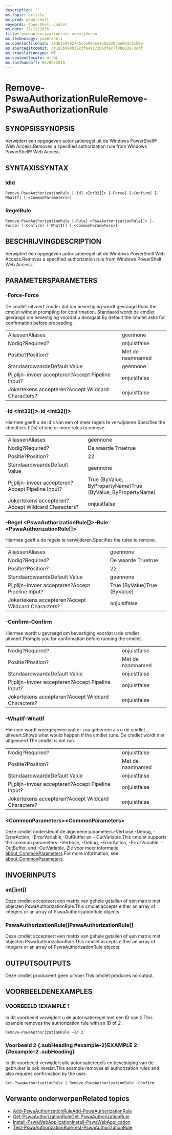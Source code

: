 ```yaml
---
description: ''
ms.topic: article
ms.prod: powershell
keywords: PowerShell-cmdlet
ms.date: 12/12/2016
title: pswaauthorizationrule verwijderen
ms.technology: powershell
ms.openlocfilehash: 28dbfe84827d6ccb99dce1ebb520cae66dc8c50e
ms.sourcegitcommit: cf195b090b3223fa4917206dfec7f0b603873cdf
ms.translationtype: MT
ms.contentlocale: nl-NL
ms.lasthandoff: 04/09/2018
---
```

# <a name="remove-pswaauthorizationrule"></a><span data-ttu-id="67e02-103">Remove-PswaAuthorizationRule</span><span class="sxs-lookup"><span data-stu-id="67e02-103">Remove-PswaAuthorizationRule</span></span>

## <a name="synopsis"></a><span data-ttu-id="67e02-104">SYNOPSIS</span><span class="sxs-lookup"><span data-stu-id="67e02-104">SYNOPSIS</span></span>

<span data-ttu-id="67e02-105">Verwijdert een opgegeven autorisatieregel uit de Windows PowerShell® Web Access.</span><span class="sxs-lookup"><span data-stu-id="67e02-105">Removes a specified authorization rule from Windows PowerShell® Web Access.</span></span>

## <a name="syntax"></a><span data-ttu-id="67e02-106">SYNTAXIS</span><span class="sxs-lookup"><span data-stu-id="67e02-106">SYNTAX</span></span>

### <a name="id"></a><span data-ttu-id="67e02-107">Id</span><span class="sxs-lookup"><span data-stu-id="67e02-107">Id</span></span>
```
Remove-PswaAuthorizationRule [-Id] <Int32[]> [-Force] [-Confirm] [-WhatIf] [ <CommonParameters>]
```

### <a name="rule"></a><span data-ttu-id="67e02-108">Regel</span><span class="sxs-lookup"><span data-stu-id="67e02-108">Rule</span></span>
```
Remove-PswaAuthorizationRule [-Rule] <PswaAuthorizationRule[]> [-Force] [-Confirm] [-WhatIf] [ <CommonParameters>]
```

## <a name="description"></a><span data-ttu-id="67e02-109">BESCHRIJVING</span><span class="sxs-lookup"><span data-stu-id="67e02-109">DESCRIPTION</span></span>

<span data-ttu-id="67e02-110">Verwijdert een opgegeven autorisatieregel uit de Windows PowerShell Web Access.</span><span class="sxs-lookup"><span data-stu-id="67e02-110">Removes a specified authorization rule from Windows PowerShell Web Access.</span></span>

## <a name="parameters"></a><span data-ttu-id="67e02-111">PARAMETERS</span><span class="sxs-lookup"><span data-stu-id="67e02-111">PARAMETERS</span></span>

### <a name="-force"></a><span data-ttu-id="67e02-112">-Force</span><span class="sxs-lookup"><span data-stu-id="67e02-112">-Force</span></span>

<span data-ttu-id="67e02-113">De cmdlet uitvoert zonder dat om bevestiging wordt gevraagd.</span><span class="sxs-lookup"><span data-stu-id="67e02-113">Runs the cmdlet without prompting for confirmation.</span></span> <span data-ttu-id="67e02-114">Standaard wordt de cmdlet gevraagd om bevestiging voordat u doorgaat.</span><span class="sxs-lookup"><span data-stu-id="67e02-114">By default the cmdlet asks for confirmation before proceeding.</span></span>

|||
|-|-|
| <span data-ttu-id="67e02-115">Aliassen</span><span class="sxs-lookup"><span data-stu-id="67e02-115">Aliases</span></span>                              | <span data-ttu-id="67e02-116">geen</span><span class="sxs-lookup"><span data-stu-id="67e02-116">none</span></span>                                 |
| <span data-ttu-id="67e02-117">Nodig?</span><span class="sxs-lookup"><span data-stu-id="67e02-117">Required?</span></span>                            | <span data-ttu-id="67e02-118">onjuist</span><span class="sxs-lookup"><span data-stu-id="67e02-118">false</span></span>                                |
| <span data-ttu-id="67e02-119">Positie?</span><span class="sxs-lookup"><span data-stu-id="67e02-119">Position?</span></span>                            | <span data-ttu-id="67e02-120">Met de naam</span><span class="sxs-lookup"><span data-stu-id="67e02-120">named</span></span>                                |
| <span data-ttu-id="67e02-121">Standaardwaarde</span><span class="sxs-lookup"><span data-stu-id="67e02-121">Default Value</span></span>                        | <span data-ttu-id="67e02-122">geen</span><span class="sxs-lookup"><span data-stu-id="67e02-122">none</span></span>                                 |
| <span data-ttu-id="67e02-123">Pijplijn-invoer accepteren?</span><span class="sxs-lookup"><span data-stu-id="67e02-123">Accept Pipeline Input?</span></span>               | <span data-ttu-id="67e02-124">onjuist</span><span class="sxs-lookup"><span data-stu-id="67e02-124">false</span></span>                                |
| <span data-ttu-id="67e02-125">Jokertekens accepteren?</span><span class="sxs-lookup"><span data-stu-id="67e02-125">Accept Wildcard Characters?</span></span>          | <span data-ttu-id="67e02-126">onjuist</span><span class="sxs-lookup"><span data-stu-id="67e02-126">false</span></span>                                |

### <a name="-id-ltint32gt"></a><span data-ttu-id="67e02-127">-Id &lt;Int32\[\]&gt;</span><span class="sxs-lookup"><span data-stu-id="67e02-127">-Id &lt;Int32\[\]&gt;</span></span>

<span data-ttu-id="67e02-128">Hiermee geeft u de id's van een of meer regels te verwijderen.</span><span class="sxs-lookup"><span data-stu-id="67e02-128">Specifies the identifiers (IDs) of one or more rules to remove.</span></span>

|||
|-|-|
| <span data-ttu-id="67e02-129">Aliassen</span><span class="sxs-lookup"><span data-stu-id="67e02-129">Aliases</span></span>                              | <span data-ttu-id="67e02-130">geen</span><span class="sxs-lookup"><span data-stu-id="67e02-130">none</span></span>                                 |
| <span data-ttu-id="67e02-131">Nodig?</span><span class="sxs-lookup"><span data-stu-id="67e02-131">Required?</span></span>                            | <span data-ttu-id="67e02-132">De waarde True</span><span class="sxs-lookup"><span data-stu-id="67e02-132">true</span></span>                                 |
| <span data-ttu-id="67e02-133">Positie?</span><span class="sxs-lookup"><span data-stu-id="67e02-133">Position?</span></span>                            | <span data-ttu-id="67e02-134">2</span><span class="sxs-lookup"><span data-stu-id="67e02-134">2</span></span>                                    |
| <span data-ttu-id="67e02-135">Standaardwaarde</span><span class="sxs-lookup"><span data-stu-id="67e02-135">Default Value</span></span>                        | <span data-ttu-id="67e02-136">geen</span><span class="sxs-lookup"><span data-stu-id="67e02-136">none</span></span>                                 |
| <span data-ttu-id="67e02-137">Pijplijn-invoer accepteren?</span><span class="sxs-lookup"><span data-stu-id="67e02-137">Accept Pipeline Input?</span></span>               | <span data-ttu-id="67e02-138">True (ByValue, ByPropertyName)</span><span class="sxs-lookup"><span data-stu-id="67e02-138">True (ByValue, ByPropertyName)</span></span>       |
| <span data-ttu-id="67e02-139">Jokertekens accepteren?</span><span class="sxs-lookup"><span data-stu-id="67e02-139">Accept Wildcard Characters?</span></span>          | <span data-ttu-id="67e02-140">onjuist</span><span class="sxs-lookup"><span data-stu-id="67e02-140">false</span></span>                                |

### <a name="-rule-ltpswaauthorizationrulegt"></a><span data-ttu-id="67e02-141">-Regel &lt;PswaAuthorizationRule\[\]&gt;</span><span class="sxs-lookup"><span data-stu-id="67e02-141">-Rule &lt;PswaAuthorizationRule\[\]&gt;</span></span>

<span data-ttu-id="67e02-142">Hiermee geeft u de regels te verwijderen.</span><span class="sxs-lookup"><span data-stu-id="67e02-142">Specifies the rules to remove.</span></span>

|||
|-|-|
| <span data-ttu-id="67e02-143">Aliassen</span><span class="sxs-lookup"><span data-stu-id="67e02-143">Aliases</span></span>                              | <span data-ttu-id="67e02-144">geen</span><span class="sxs-lookup"><span data-stu-id="67e02-144">none</span></span>                                 |
| <span data-ttu-id="67e02-145">Nodig?</span><span class="sxs-lookup"><span data-stu-id="67e02-145">Required?</span></span>                            | <span data-ttu-id="67e02-146">De waarde True</span><span class="sxs-lookup"><span data-stu-id="67e02-146">true</span></span>                                 |
| <span data-ttu-id="67e02-147">Positie?</span><span class="sxs-lookup"><span data-stu-id="67e02-147">Position?</span></span>                            | <span data-ttu-id="67e02-148">2</span><span class="sxs-lookup"><span data-stu-id="67e02-148">2</span></span>                                    |
| <span data-ttu-id="67e02-149">Standaardwaarde</span><span class="sxs-lookup"><span data-stu-id="67e02-149">Default Value</span></span>                        | <span data-ttu-id="67e02-150">geen</span><span class="sxs-lookup"><span data-stu-id="67e02-150">none</span></span>                                 |
| <span data-ttu-id="67e02-151">Pijplijn-invoer accepteren?</span><span class="sxs-lookup"><span data-stu-id="67e02-151">Accept Pipeline Input?</span></span>               | <span data-ttu-id="67e02-152">True (ByValue)</span><span class="sxs-lookup"><span data-stu-id="67e02-152">True (ByValue)</span></span>                       |
| <span data-ttu-id="67e02-153">Jokertekens accepteren?</span><span class="sxs-lookup"><span data-stu-id="67e02-153">Accept Wildcard Characters?</span></span>          | <span data-ttu-id="67e02-154">onjuist</span><span class="sxs-lookup"><span data-stu-id="67e02-154">false</span></span>                                |

### <a name="-confirm"></a><span data-ttu-id="67e02-155">-Confirm</span><span class="sxs-lookup"><span data-stu-id="67e02-155">-Confirm</span></span>

<span data-ttu-id="67e02-156">Hiermee wordt u gevraagd om bevestiging voordat u de cmdlet uitvoert.</span><span class="sxs-lookup"><span data-stu-id="67e02-156">Prompts you for confirmation before running the cmdlet.</span></span>

|||
|-|-|
| <span data-ttu-id="67e02-157">Nodig?</span><span class="sxs-lookup"><span data-stu-id="67e02-157">Required?</span></span>                            | <span data-ttu-id="67e02-158">onjuist</span><span class="sxs-lookup"><span data-stu-id="67e02-158">false</span></span>                                |
| <span data-ttu-id="67e02-159">Positie?</span><span class="sxs-lookup"><span data-stu-id="67e02-159">Position?</span></span>                            | <span data-ttu-id="67e02-160">Met de naam</span><span class="sxs-lookup"><span data-stu-id="67e02-160">named</span></span>                                |
| <span data-ttu-id="67e02-161">Standaardwaarde</span><span class="sxs-lookup"><span data-stu-id="67e02-161">Default Value</span></span>                        | <span data-ttu-id="67e02-162">onjuist</span><span class="sxs-lookup"><span data-stu-id="67e02-162">false</span></span>                                |
| <span data-ttu-id="67e02-163">Pijplijn-invoer accepteren?</span><span class="sxs-lookup"><span data-stu-id="67e02-163">Accept Pipeline Input?</span></span>               | <span data-ttu-id="67e02-164">onjuist</span><span class="sxs-lookup"><span data-stu-id="67e02-164">false</span></span>                                |
| <span data-ttu-id="67e02-165">Jokertekens accepteren?</span><span class="sxs-lookup"><span data-stu-id="67e02-165">Accept Wildcard Characters?</span></span>          | <span data-ttu-id="67e02-166">onjuist</span><span class="sxs-lookup"><span data-stu-id="67e02-166">false</span></span>                                |

### <a name="-whatif"></a><span data-ttu-id="67e02-167">-WhatIf</span><span class="sxs-lookup"><span data-stu-id="67e02-167">-WhatIf</span></span>

<span data-ttu-id="67e02-168">Hiermee wordt weergegeven wat er zou gebeuren als u de cmdlet uitvoert.</span><span class="sxs-lookup"><span data-stu-id="67e02-168">Shows what would happen if the cmdlet runs.</span></span> <span data-ttu-id="67e02-169">De cmdlet wordt niet uitgevoerd.</span><span class="sxs-lookup"><span data-stu-id="67e02-169">The cmdlet is not run.</span></span>

|||
|-|-|
| <span data-ttu-id="67e02-170">Nodig?</span><span class="sxs-lookup"><span data-stu-id="67e02-170">Required?</span></span>                            | <span data-ttu-id="67e02-171">onjuist</span><span class="sxs-lookup"><span data-stu-id="67e02-171">false</span></span>                                |
| <span data-ttu-id="67e02-172">Positie?</span><span class="sxs-lookup"><span data-stu-id="67e02-172">Position?</span></span>                            | <span data-ttu-id="67e02-173">Met de naam</span><span class="sxs-lookup"><span data-stu-id="67e02-173">named</span></span>                                |
| <span data-ttu-id="67e02-174">Standaardwaarde</span><span class="sxs-lookup"><span data-stu-id="67e02-174">Default Value</span></span>                        | <span data-ttu-id="67e02-175">onjuist</span><span class="sxs-lookup"><span data-stu-id="67e02-175">false</span></span>                                |
| <span data-ttu-id="67e02-176">Pijplijn-invoer accepteren?</span><span class="sxs-lookup"><span data-stu-id="67e02-176">Accept Pipeline Input?</span></span>               | <span data-ttu-id="67e02-177">onjuist</span><span class="sxs-lookup"><span data-stu-id="67e02-177">false</span></span>                                |
| <span data-ttu-id="67e02-178">Jokertekens accepteren?</span><span class="sxs-lookup"><span data-stu-id="67e02-178">Accept Wildcard Characters?</span></span>          | <span data-ttu-id="67e02-179">onjuist</span><span class="sxs-lookup"><span data-stu-id="67e02-179">false</span></span>                                |

### <a name="ltcommonparametersgt"></a><span data-ttu-id="67e02-180">&lt;CommonParameters&gt;</span><span class="sxs-lookup"><span data-stu-id="67e02-180">&lt;CommonParameters&gt;</span></span>

<span data-ttu-id="67e02-181">Deze cmdlet ondersteunt de algemene parameters:-Verbose,-Debug, - ErrorAction, -ErrorVariable,-OutBuffer en - OutVariable.</span><span class="sxs-lookup"><span data-stu-id="67e02-181">This cmdlet supports the common parameters: -Verbose, -Debug, -ErrorAction, -ErrorVariable, -OutBuffer, and -OutVariable.</span></span>
<span data-ttu-id="67e02-182">Zie voor meer informatie [about_CommonParameters](http://go.microsoft.com/fwlink/p/?LinkID=113216).</span><span class="sxs-lookup"><span data-stu-id="67e02-182">For more information, see [about_CommonParameters](http://go.microsoft.com/fwlink/p/?LinkID=113216).</span></span>

## <a name="inputs"></a><span data-ttu-id="67e02-183">INVOER</span><span class="sxs-lookup"><span data-stu-id="67e02-183">INPUTS</span></span>

### <a name="int"></a><span data-ttu-id="67e02-184">int\[\]</span><span class="sxs-lookup"><span data-stu-id="67e02-184">int\[\]</span></span>

<span data-ttu-id="67e02-185">Deze cmdlet accepteert een matrix van gehele getallen of een matrix met objecten PswaAuthorizationRule.</span><span class="sxs-lookup"><span data-stu-id="67e02-185">This cmdlet accepts either an array of integers or an array of PswaAuthorizationRule objects.</span></span>

### <a name="pswaauthorizationrule"></a><span data-ttu-id="67e02-186">PswaAuthorizationRule\[\]</span><span class="sxs-lookup"><span data-stu-id="67e02-186">PswaAuthorizationRule\[\]</span></span>

<span data-ttu-id="67e02-187">Deze cmdlet accepteert een matrix van gehele getallen of een matrix met objecten PswaAuthorizationRule.</span><span class="sxs-lookup"><span data-stu-id="67e02-187">This cmdlet accepts either an array of integers or an array of PswaAuthorizationRule objects.</span></span>

## <a name="outputs"></a><span data-ttu-id="67e02-188">OUTPUTS</span><span class="sxs-lookup"><span data-stu-id="67e02-188">OUTPUTS</span></span>

<span data-ttu-id="67e02-189">Deze cmdlet produceert geen uitvoer.</span><span class="sxs-lookup"><span data-stu-id="67e02-189">This cmdlet produces no output.</span></span>

## <a name="examples"></a><span data-ttu-id="67e02-190">VOORBEELDEN</span><span class="sxs-lookup"><span data-stu-id="67e02-190">EXAMPLES</span></span>

### <a name="example-1"></a><span data-ttu-id="67e02-191">VOORBEELD 1</span><span class="sxs-lookup"><span data-stu-id="67e02-191">EXAMPLE 1</span></span>

<span data-ttu-id="67e02-192">In dit voorbeeld verwijdert u de autorisatieregel met een ID van *2*.</span><span class="sxs-lookup"><span data-stu-id="67e02-192">This example removes the authorization rule with an ID of *2*.</span></span>

```
Remove-PswaAuthorizationRule –Id 2
```

### <a name="example-2-example-2-subheading"></a><span data-ttu-id="67e02-193">Voorbeeld 2 {.subHeading #example-2}</span><span class="sxs-lookup"><span data-stu-id="67e02-193">EXAMPLE 2 {#example-2 .subHeading}</span></span>

<span data-ttu-id="67e02-194">In dit voorbeeld verwijdert alle autorisatieregels en bevestiging van de gebruiker is ook vereist.</span><span class="sxs-lookup"><span data-stu-id="67e02-194">This example removes all authorization rules and also requires confirmation by the user.</span></span>

```
Get-PswaAuthorizationRule | Remove-PswaAuthorizationRule -Confirm
```

## <a name="related-topics"></a><span data-ttu-id="67e02-195">Verwante onderwerpen</span><span class="sxs-lookup"><span data-stu-id="67e02-195">Related topics</span></span>

- [<span data-ttu-id="67e02-196">Add-PswaAuthorizationRule</span><span class="sxs-lookup"><span data-stu-id="67e02-196">Add-PswaAuthorizationRule</span></span>](add-pswaauthorizationrule.md)
- [<span data-ttu-id="67e02-197">Get-PswaAuthorizationRule</span><span class="sxs-lookup"><span data-stu-id="67e02-197">Get-PswaAuthorizationRule</span></span>](get-pswaauthorizationrule.md)
- [<span data-ttu-id="67e02-198">Install-PswaWebApplication</span><span class="sxs-lookup"><span data-stu-id="67e02-198">Install-PswaWebApplication</span></span>](install-pswawebapplication.md)
- [<span data-ttu-id="67e02-199">Test-PswaAuthorizationRule</span><span class="sxs-lookup"><span data-stu-id="67e02-199">Test-PswaAuthorizationRule</span></span>](test-pswaauthorizationrule.md)